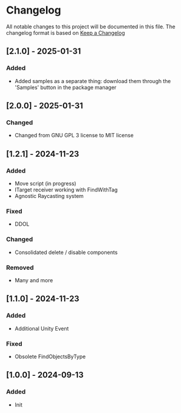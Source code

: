 # Changelog

All notable changes to this project will be documented in this file.
The changelog format is based on [Keep a Changelog](https://keepachangelog.com/en/1.0.0/)

## [2.1.0] - 2025-01-31
### Added
- Added samples as a separate thing: download them through the 'Samples' button in the package manager


## [2.0.0] - 2025-01-31
### Changed
- Changed from GNU GPL 3 license to MIT license


## [1.2.1] - 2024-11-23
### Added
- Move script (in progress)
- ITarget receiver working with FindWithTag
- Agnostic Raycasting system

### Fixed
- DDOL

### Changed
- Consolidated delete / disable components

### Removed
- Many and more


## [1.1.0] - 2024-11-23
### Added
- Additional Unity Event

### Fixed
- Obsolete FindObjectsByType 


## [1.0.0] - 2024-09-13
### Added
- Init